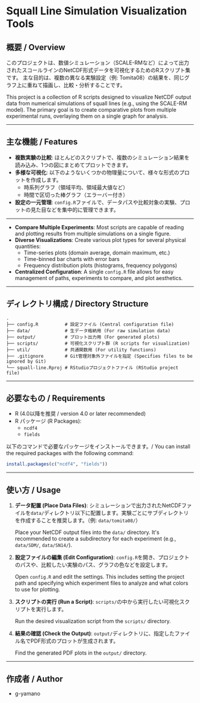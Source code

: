 # Squall Line Simulation Visualization Tools

## 概要 / Overview

このプロジェクトは、数値シミュレーション（SCALE-RMなど）によって出力されたスコールラインのNetCDF形式データを可視化するためのRスクリプト集です。
主な目的は、複数の異なる実験設定（例: Tomita08）の結果を、同じグラフ上に重ねて描画し、比較・分析することです。

This project is a collection of R scripts designed to visualize NetCDF output data from numerical simulations of squall lines (e.g., using the SCALE-RM model). The primary goal is to create comparative plots from multiple experimental runs, overlaying them on a single graph for analysis.

---
## 主な機能 / Features

* **複数実験の比較**: ほとんどのスクリプトで、複数のシミュレーション結果を読み込み、1つの図にまとめてプロットできます。
* **多様な可視化**: 以下のようないくつかの物理量について、様々な形式のプロットを作成します。
    * 時系列グラフ（領域平均、領域最大値など）
    * 時間で区切った棒グラフ（エラーバー付き）
* **設定の一元管理**: `config.R`ファイルで、データパスや比較対象の実験、プロットの見た目などを集中的に管理できます。

---
* **Compare Multiple Experiments**: Most scripts are capable of reading and plotting results from multiple simulations on a single figure.
* **Diverse Visualizations**: Create various plot types for several physical quantities:
    * Time-series plots (domain average, domain maximum, etc.)
    * Time-binned bar charts with error bars
    * Frequency distribution plots (histograms, frequency polygons)
* **Centralized Configuration**: A single `config.R` file allows for easy management of paths, experiments to compare, and plot aesthetics.

---
## ディレクトリ構成 / Directory Structure

```
.
├── config.R          # 設定ファイル (Central configuration file)
├── data/             # 生データ格納用 (For raw simulation data)
├── output/           # プロット出力用 (For generated plots)
├── scripts/          # 可視化スクリプト群 (R scripts for visualization)
├── util/             # 共通関数用 (For utility functions)
├── .gitignore        # Git管理対象外ファイルを指定 (Specifies files to be ignored by Git)
└── squall-line.Rproj # RStudioプロジェクトファイル (RStudio project file)
```

---
## 必要なもの / Requirements

* R (4.0以降を推奨 / version 4.0 or later recommended)
* R パッケージ (R Packages):
    * `ncdf4`
    * `fields`

以下のコマンドで必要なパッケージをインストールできます。/ You can install the required packages with the following command:
```R
install.packages(c("ncdf4", "fields"))
```

---
## 使い方 / Usage

1.  **データ配置 (Place Data Files)**:
    シミュレーションで出力されたNetCDFファイルを`data/`ディレクトリ以下に配置します。実験ごとにサブディレクトリを作成することを推奨します。（例: `data/tomita08/`）
    
    Place your NetCDF output files into the `data/` directory. It's recommended to create a subdirectory for each experiment (e.g., `data/SDM/`, `data/SN14/`).

2.  **設定ファイルの編集 (Edit Configuration)**:
    `config.R`を開き、プロジェクトのパスや、比較したい実験のパス、グラフの色などを設定します。
    
    Open `config.R` and edit the settings. This includes setting the project path and specifying which experiment files to analyze and what colors to use for plotting.

3.  **スクリプトの実行 (Run a Script)**:
    `scripts/`の中から実行したい可視化スクリプトを実行します。

    Run the desired visualization script from the `scripts/` directory.

4.  **結果の確認 (Check the Output)**:
    `output/`ディレクトリに、指定したファイル名でPDF形式のプロットが生成されます。
    
    Find the generated PDF plots in the `output/` directory.

---
## 作成者 / Author

* g-yamano